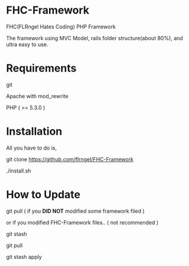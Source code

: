 FHC-Framework
=============

FHC(FLRngel Hates Coding) PHP Framework

The framework using MVC Model, rails folder structure(about 80%), and ultra easy to use.

Requirements
===============

git

Apache with mod_rewrite

PHP ( >= 5.3.0 )

Installation
===============

All you have to do is,

git clone https://github.com/flrngel/FHC-Framework

./install.sh

How to Update
===============

git pull ( if you <b>DID NOT</b> modified some framework filed )

or if you modified FHC-Framework files.. ( not recommended )

git stash

git pull

git stash apply

